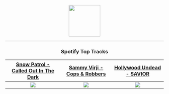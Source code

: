 <p align="center">
  <a href="https://www.tobiasmichael.de">
    <img src="https://tobiasmichael.de/assets/logo.gif" width="100" height="100"/>
  </a>
</p>

---

<h3 align="center">Spotify Top Tracks</h3>

[Snow Patrol - Called Out In The Dark](https://open.spotify.com/track/4UrmmXStaqiT5sSC7QO6HK)|[Sammy Virji - Cops & Robbers](https://open.spotify.com/track/5pa2ZyJ3dIEmxRDW74msQi)|[Hollywood Undead - SAVIOR](https://open.spotify.com/track/2vzJUdxQx6cp9VbtqkjPm7)
:---:|:----:|:----:
<img src="https://i.scdn.co/image/ab67616d00001e021580fe8779d8b622df5b932c"/>|<img src="https://i.scdn.co/image/ab67616d00001e02d2877b73fac2b3f1a19f1375"/>|<img src="https://i.scdn.co/image/ab67616d00001e02807d7f425d68eb7d94493f93"/>